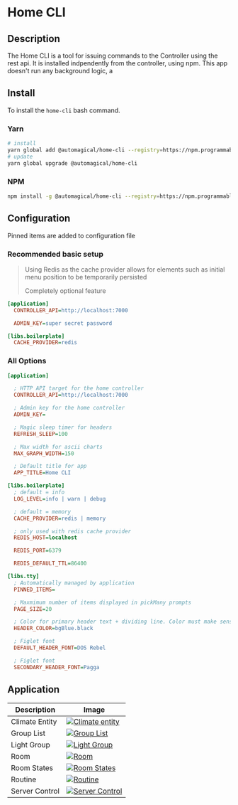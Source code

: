 # Home CLI

## Description

The Home CLI is a tool for issuing commands to the Controller using the rest api. It is installed indpendently from the controller, using npm.
This app doesn't run any background logic, a

## Install

To install the `home-cli` bash command.

### Yarn

```bash
# install
yarn global add @automagical/home-cli --registry=https://npm.programmable.work
# update
yarn global upgrade @automagical/home-cli
```

### NPM

```bash
npm install -g @automagical/home-cli --registry=https://npm.programmable.work
```

## Configuration

Pinned items are added to configuration file

### Recommended basic setup

> Using Redis as the cache provider allows for elements such as initial menu position to be temporarily persisted
>
> Completely optional feature

```ini
[application]
  CONTROLLER_API=http://localhost:7000

  ADMIN_KEY=super secret password

[libs.boilerplate]
  CACHE_PROVIDER=redis
```

### All Options

```ini
[application]

  ; HTTP API target for the home controller
  CONTROLLER_API=http://localhost:7000

  ; Admin key for the home controller
  ADMIN_KEY=

  ; Magic sleep timer for headers
  REFRESH_SLEEP=100

  ; Max width for ascii charts
  MAX_GRAPH_WIDTH=150

  ; Default title for app
  APP_TITLE=Home CLI

[libs.boilerplate]
  ; default = info
  LOG_LEVEL=info | warn | debug

  ; default = memory
  CACHE_PROVIDER=redis | memory

  ; only used with redis cache provider
  REDIS_HOST=localhost

  REDIS_PORT=6379

  REDIS_DEFAULT_TTL=86400

[libs.tty]
  ; Automatically managed by application
  PINNED_ITEMS=

  ; Maxmimum number of items displayed in pickMany prompts
  PAGE_SIZE=20

  ; Color for primary header text + dividing line. Color must make sense to chalk
  HEADER_COLOR=bgBlue.black

  ; Figlet font
  DEFAULT_HEADER_FONT=DOS Rebel

  ; Figlet font
  SECONDARY_HEADER_FONT=Pagga
```

## Application

| Description | Image |
| --- | --- |
| Climate Entity | [![Climate entity](docs/images/climate.entity.png)](docs/images/climate.entity.png) |
| Group List | [![Group List](docs/images/group.list.png)](docs/images/group.list.png) |
| Light Group | [![Light Group](docs/images/light.group.png)](docs/images/light.group.png) |
| Room | [![Room](docs/images/room.png)](docs/images/room.png) |
| Room States | [![Room States](docs/images/room.states.png)](docs/images/room.states.png) |
| Routine | [![Routine](docs/images/routine.png)](docs/images/routine.png) |
| Server Control | [![Server Control](docs/images/server-control.png)](docs/images/server-control.png) |
